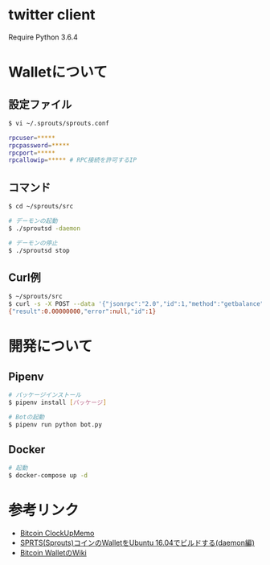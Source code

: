 # twitter client
Require Python 3.6.4

# Walletについて
## 設定ファイル
```bash
$ vi ~/.sprouts/sprouts.conf

rpcuser=*****
rpcpassword=*****
rpcport=*****
rpcallowip=***** # RPC接続を許可するIP
```

## コマンド
```bash
$ cd ~/sprouts/src

# デーモンの起動
$ ./sproutsd -daemon

# デーモンの停止
$ ./sproutsd stop
```

## Curl例
```bash
$ ~/sprouts/src
$ curl -s -X POST --data '{"jsonrpc":"2.0","id":1,"method":"getbalance","params":[""]}' -H '{"content-type": "application/json"}' http://moya4:moya4pass@127.0.0.1:8332/
{"result":0.00000000,"error":null,"id":1}
```

# 開発について
## Pipenv
```bash
# パッケージインストール
$ pipenv install [パッケージ]
```

```bash
# Botの起動
$ pipenv run python bot.py
```

## Docker
```bash
# 起動
$ docker-compose up -d
```

# 参考リンク
* [Bitcoin ClockUpMemo](http://bitcoin.clock-up.jp/)
* [SPRTS(Sprouts)コインのWalletをUbuntu 16.04でビルドする(daemon編)](http://kozilla.hatenablog.com/entry/2018/01/24/173546)
* [Bitcoin WalletのWiki](https://en.bitcoin.it/wiki/Running_Bitcoin)